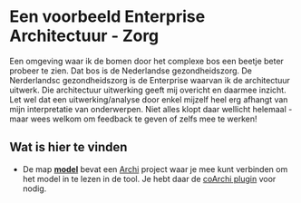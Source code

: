 # Een voorbeeld Enterprise Architectuur - Zorg
Een omgeving waar ik de bomen door het complexe bos een beetje beter probeer te zien. Dat bos is de Nederlandse gezondheidszorg. De Nerderlandsc gezondheidszorg is de Enterprise waarvan ik de architectuur uitwerk. Die architectuur uitwerking geeft mij overicht en daarmee inzicht. Let wel dat een uitwerking/analyse door enkel mijzelf heel erg afhangt van mijn interpretatie van onderwerpen. Niet alles klopt daar wellicht helemaal - maar wees welkom om feedback te geven of zelfs mee te werken!

## Wat is hier te vinden
- De map **[model](/model)** bevat een [Archi](https://www.archimatetool.com/) project waar je mee kunt verbinden om het model in te lezen in de tool. Je hebt daar de [coArchi plugin](https://www.archimatetool.com/plugins/#coArchi) voor nodig.


